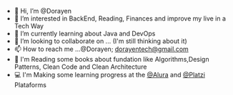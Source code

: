 - 👋 Hi, I’m @Dorayen
- 👀 I’m interested in BackEnd, Reading, Finances and improve my live in a Tech Way
- 🌱 I’m currently learning about Java and DevOps
- 💞️ I’m looking to collaborate on ... (I'm still thinking about it)
- 📫 How to reach me ...@Dorayen; dorayentech@gmail.com
- 📖 I'm Reading some books about fundation like Algorithms,Design Patterns, Clean Code and Clean Architecture
- 💻 I'm Making some learning progress at the [@Alura](cursos.alura.com.br) and [@Platzi](platzi.com) Plataforms 
<!---
Dorayen/Dorayen is a ✨ special ✨ repository because its `README.md` (this file) appears on your GitHub profile.
You can click the Preview link to take a look at your changes.
--->
